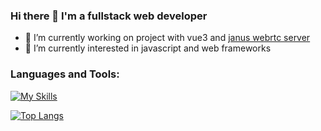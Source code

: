 ### Hi there 👋 I'm a fullstack web developer

- 🔭 I’m currently working on project with vue3 and [janus webrtc server](https://github.com/meetecho/janus-gateway)
- 🌱 I’m currently interested in javascript and web frameworks

### Languages and Tools:
[![My Skills](https://skillicons.dev/icons?i=js,html,css,git,vue,react,nuxt,sass,figma,vite,nodejs,ts,jest,ruby,nestjs,mongodb,postgres,gitlab,github,firebase,gcp,heroku,linux,vscode)](https://skillicons.dev)


<!--


- 🤔 I’m looking for help with ...
- 💬 Ask me about ...
- 📫 How to reach me: ...
- 😄 Pronouns: ...
- ⚡ Fun fact: ...
-->



[![Top Langs](https://github-readme-stats.vercel.app/api/top-langs/?username=alivadjid&theme=radical)](https://github.com/alivadjid)
